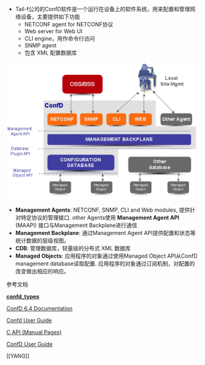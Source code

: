 - Tail-f公司的ConfD软件是一个运行在设备上的软件系统，用来配置和管理网络设备，主要提供如下功能
	- NETCONF agent for NETCONF协议
	- Web server for Web UI
	- CLI engine，用作命令行访问
	- SNMP agent
	- 包含 XML 配置数据库

![Pasted image 20221025102733.png](./assets/Pasted_image_20221025102733_1669105864579_0.png)

- **Management Agents**: NETCONF, SNMP, CLI and Web modules, 提供针对特定协议的管理接口.  other Agents使用 **Management Agent API** (MAAPI) 接口与Management Backplane进行通信
- **Management Backplane**: 通过Management Agent API提供配置和状态等统计数据的层级视图。
- **CDB**: 管理数据库，轻量级的分布式 XML 数据库
- **Managed Objects**: 应用程序的对象通过使用Managed Object API从ConfD management database读取配置. 应用程序的对象通过订阅机制，对配置的改变做出相应的响应。

参考文档

[**confd_types**](http://66.218.245.39/doc/html/rn02re16.html)

[ConfD 6.4 Documentation](http://66.218.245.39/doc/)

[Confd User Guide](http://66.218.245.39/doc/html/index.html)

[C API (Manual Pages)](http://66.218.245.39/doc/html/rn02.html)

[ConfD User Guide](https://manuals.plus/wp-content/sideloads/software-tail-f-confd-user-guide-original.pdf)

[[YANG]]